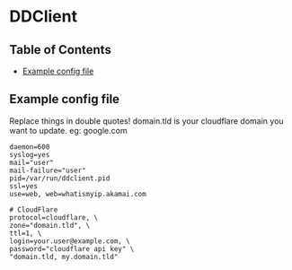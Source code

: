 # DDClient

## Table of Contents

- [Example config file](#example-config-file)

## Example config file

Replace things in double quotes! domain.tld is your cloudflare domain you want to update. eg: google.com

```shell
daemon=600
syslog=yes
mail="user"
mail-failure="user"
pid=/var/run/ddclient.pid
ssl=yes
use=web, web=whatismyip.akamai.com

# CloudFlare
protocol=cloudflare, \
zone="domain.tld", \
ttl=1, \
login=your.user@example.com, \
password="cloudflare api key" \
"domain.tld, my.domain.tld"
```
